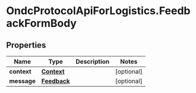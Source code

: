 # OndcProtocolApiForLogistics.FeedbackFormBody

## Properties
Name | Type | Description | Notes
------------ | ------------- | ------------- | -------------
**context** | [**Context**](Context.md) |  | [optional] 
**message** | [**Feedback**](Feedback.md) |  | [optional] 
